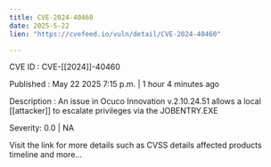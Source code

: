 ```yaml
---
title: CVE-2024-40460
date: 2025-5-22
lien: "https://cvefeed.io/vuln/detail/CVE-2024-40460"

---
```


CVE ID : CVE-[[2024]]-40460

Published :  May 22
2025
7:15 p.m. | 1 hour
4 minutes ago

Description : An issue in Ocuco Innovation v.2.10.24.51 allows a local [[attacker]] to escalate privileges via the JOBENTRY.EXE

Severity: 0.0 | NA

Visit the link for more details
such as CVSS details
affected products
timeline
and more...
